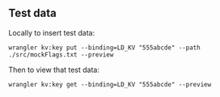 ## Test data

Locally to insert test data:

```shell
wrangler kv:key put --binding=LD_KV "555abcde" --path ./src/mockFlags.txt --preview
```

Then to view that test data:

```shell
wrangler kv:key get --binding=LD_KV "555abcde" --preview
```
